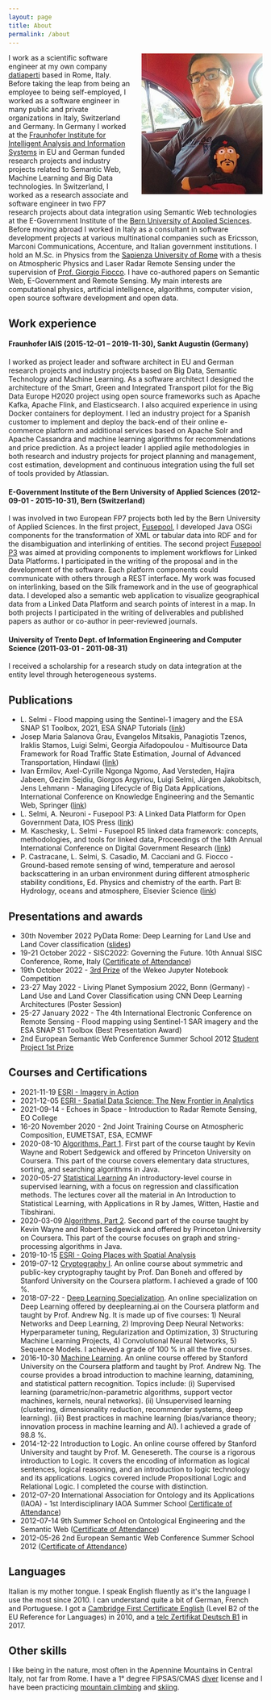 ```yaml
---
layout: page
title: About
permalink: /about
---
```

<img style="float: right; padding-left: 1.5em; padding-bottom: 1.0em;" src="assets/luigi_che_small.jpg">

I work as a scientific software engineer at my own company [datiaperti](https://www.datiaperti.it) based in Rome, Italy. Before taking the leap from being an employee to being self-employed, I worked as a software engineer in many public and private organizations in Italy, Switzerland and Germany. In Germany I worked at the [Fraunhofer Institute for Intelligent Analysis and Information Systems](https://www.iais.fraunhofer.de/en.html) in EU and German funded research projects and industry projects related to Semantic Web, Machine Learning and Big Data technologies. In Switzerland, I worked as a research associate and software engineer in two FP7 research projects about data integration using Semantic Web technologies at the E-Government Institute of the [Bern University of Applied Sciences](https://www.bfh.ch/en/). Before moving abroad I worked in Italy as a consultant in software development projects at various multinational companies such as Ericsson, Marconi Communications, Accenture, and Italian government institutions. I hold an M.Sc. in Physics from the [Sapienza University of Rome](https://www.phys.uniroma1.it/fisica/en) with a thesis on Atmospheric Physics and Laser Radar Remote Sensing under the supervision of [Prof. Giorgio Fiocco](https://en.wikipedia.org/wiki/Giorgio_Fiocco). I have co-authored papers on Semantic Web, E-Government and Remote Sensing. My main interests are computational physics, artificial intelligence, algorithms, computer vision, open source software development and open data.

## Work experience
#### Fraunhofer IAIS (2015-12-01 – 2019-11-30), Sankt Augustin (Germany)
I worked as project leader and software architect in EU and German research projects and industry projects based on Big Data, Semantic Technology and Machine Learning. As a software architect I designed the architecture of the Smart, Green and Integrated Transport pilot for the Big Data Europe H2020 project using open source frameworks such as Apache Kafka, Apache Flink, and Elasticsearch. I also acquired experience in using Docker containers for deployment. I led an industry project for a Spanish customer to implement and deploy the back-end of their online e-commerce platform and additional services based on Apache Solr and Apache Cassandra and machine learning algorithms for recommendations and price prediction. As a project leader I applied agile methodologies in both research and industry projects for project planning and management, cost estimation, development and continuous integration using the full set of tools provided by Atlassian.

#### E-Government Institute of the Bern University of Applied Sciences (2012-09-01 - 2015-10-31), Bern (Switzerland)
I was involved in two European FP7 projects both led by the Bern University of Applied Sciences. In the first project, [Fusepool](https://github.com/fusepool), I developed Java OSGi components for the transformation of XML or tabular data into RDF and for the disambiguation and interlinking of entities. The second project [Fusepool P3](https://github.com/fusepoolP3) was aimed at providing components to implement workflows for Linked Data Platforms. I participated in the writing of the proposal and in the development of the software. Each platform components could communicate with others through a REST interface. My work was focused on interlinking, based on
the Silk framework and in the use of geographical data. I developed also a semantic web application to visualize geographical data from a Linked Data Platform and search points of interest in a map. In both projects I participated in the writing of deliverables and published papers as author or co-author in peer-reviewed journals.

#### University of Trento Dept. of Information Engineering and Computer Science (2011-03-01 - 2011-08-31)
I received a scholarship for a research study on data integration at the entity level through heterogeneous systems.

## Publications
* L. Selmi - Flood mapping using the Sentinel-1 imagery and the ESA SNAP S1 Toolbox, 2021, ESA SNAP Tutorials ([link](https://step.esa.int/main/doc/tutorials/))  
* Josep Maria Salanova Grau, Evangelos Mitsakis, Panagiotis Tzenos, Iraklis Stamos, Luigi Selmi, Georgia Aifadopoulou - Multisource Data Framework for Road Traffic State Estimation, Journal of Advanced Transportation, Hindawi ([link](https://doi.org/10.1155/2018/9078547))  
* Ivan Ermilov, Axel-Cyrille Ngonga Ngomo, Aad Versteden, Hajira Jabeen, Gezim Sejdiu, Giorgos Argyriou, Luigi Selmi, Jürgen Jakobitsch, Jens Lehmann - Managing Lifecycle of Big Data Applications, International Conference on Knowledge Engineering and the Semantic Web, Springer ([link](https://link.springer.com/chapter/10.1007/978-3-319-69548-8_18))  
* L. Selmi, A. Neuroni - Fusepool P3: A Linked Data Platform for Open Government Data, IOS Press ([link](https://ebooks.iospress.nl/volumearticle/40810))  
* M. Kaschesky, L. Selmi - Fusepool R5 linked data framework: concepts, methodologies, and tools for linked data, Proceedings of the 14th Annual International Conference on Digital Government Research ([link](https://doi.org/10.1145/2479724.2479748))  
* P. Castracane, L. Selmi, S. Casadio, M. Cacciani and G. Fiocco - Ground-based remote sensing of wind, temperature and aerosol backscattering in an urban environment during different atmospheric stability conditions, Ed. Physics and chemistry of the earth. Part B: Hydrology, oceans and atmosphere, Elsevier Science ([link](https://doi.org/10.1016/S1464-1909(00)00246-X))  

## Presentations and awards
* 30th November 2022 PyData Rome: Deep Learning for Land Use and Land Cover classification ([slides](assets/pydata_rome/Deep_Learning_for_LULC_Classification_PyData_Rome_Meeting_30_Nov.2022.pdf))
* 19-21 October 2022 - SISC2022: Governing the Future. 10th Annual SISC Conference, Rome, Italy ([Certificate of Attendance](assets/cv/SISC2022_Conference.pdf))
* 19th October 2022 - [3rd Prize](assets/cv/Wekeo_JNC_2022_Luigi_Selmi.pdf) of the Wekeo Jupyter Notebook Competition  
* 23-27 May 2022 - Living Planet Symposium 2022, Bonn (Germany) - Land Use and Land Cover Classification using CNN Deep Learning Architectures (Poster Session)
* 25-27 January 2022 - The 4th International Electronic Conference on Remote Sensing - Flood mapping using Sentinel-1 SAR imagery and the ESA SNAP S1 Toolbox (Best Presentation Award)  
* 2nd European Semantic Web Conference Summer School 2012 [Student Project 1st Prize](assets/semweb/2nd_ESWC_2012_1st_Prize.jpg)

## Courses and Certifications
* 2021-11-19 [ESRI - Imagery in Action](https://www.esri.com/training/TrainingRecord/Certificate/lgslm1/60acd9af30ba2f5a03182bc3/-60)  
* 2021-12-05 [ESRI - Spatial Data Science: The New Frontier in Analytics](https://www.esri.com/training/TrainingRecord/Certificate/lgslm1/60acd9af30ba2f5a03182bc3/-60)  
* 2021-09-14 - Echoes in Space - Introduction to Radar Remote Sensing, EO College  
* 16-20 November 2020 - 2nd Joint Training Course on Atmospheric Composition, EUMETSAT, ESA, ECMWF  
* 2020-08-10 [Algorithms, Part 1](https://github.com/luigiselmi/algorithms#part-i). First part of the course taught by Kevin Wayne and Robert Sedgewick and offered by Princeton University on Coursera. This part of the course covers elementary data structures, sorting, and searching algorithms in Java.
* 2020-05-27 [Statistical Learning](https://courses.edx.org/certificates/4216f260f2f54b9ab7e597f0cd80c7af) An introductory-level course in supervised learning, with a focus on regression and classification methods. The lectures cover all the material in An Introduction to Statistical Learning, with Applications in R by James, Witten, Hastie and Tibshirani.   
* 2020-03-09 [Algorithms, Part 2](https://github.com/luigiselmi/algorithms#part-ii). Second part of the course taught by Kevin Wayne and Robert Sedgewick and offered by Princeton University on Coursera. This part of the course focuses on graph and string-processing algorithms in Java.  
* 2019-10-15 [ESRI - Going Places with Spatial Analysis](https://www.esri.com/training/TrainingRecord/Certificate/lgslm1/5d6e3145b697b1d6f63204f8/-120)     
* 2019-07-12 [Cryptography I](https://coursera.org/share/5b4e60ff514e93039d0710df093df9c4). An online course about symmetric and public-key cryptography taught by Prof. Dan Boneh and offered by Stanford University on the Coursera platform. I achieved a grade of 100 %.  
* 2018-07-22 - [Deep Learning Specialization](https://coursera.org/share/7db159dbb0e19624ef9ee4cd32822b7f). An online specialization on Deep Learning offered by deeplearning.ai on the Coursera platform and taught by Prof. Andrew Ng. It is made up of five courses: 1) Neural Networks and Deep Learning, 2) Improving Deep Neural Networks: Hyperparameter tuning, Regularization and Optimization, 3) Structuring Machine Learning Projects, 4) Convolutional Neural Networks, 5) Sequence Models. I achieved a grade of 100 % in all the five courses.  
* 2016-10-30 [Machine Learning](https://coursera.org/share/3059f81a80485678de7c0f6f61c171db). An online course offered by Stanford University on the Coursera platform and taught by Prof. Andrew Ng. The course provides a broad introduction to machine learning, datamining, and statistical pattern recognition. Topics include: (i) Supervised learning (parametric/non-parametric algorithms, support vector machines, kernels, neural networks). (ii) Unsupervised learning (clustering, dimensionality reduction, recommender systems, deep learning). (iii) Best practices in machine learning (bias/variance theory; innovation process in machine learning and AI). I achieved a grade of 98.8 %.  
* 2014-12-22 Introduction to Logic. An online course offered by Stanford University and taught by Prof. M. Genesereth. The course is a rigorous
introduction to Logic. It covers the encoding of information as logical sentences, logical reasoning, and an introduction to logic technology and its applications. Logics covered include Propositional Logic and Relational Logic. I completed the course with distinction.
* 2012-07-20 International Association for Ontology and its Applications (IAOA) - 1st Interdisciplinary IAOA Summer School [Certificate of Attendance](assets/semweb/IAOA_Summer_School_2012.jpg))
* 2012-07-14 9th Summer School on Ontological Engineering and the Semantic Web ([Certificate of Attendance](assets/semweb/SSSW_Ontological_Engineering_2012.jpg))
* 2012-05-26 2nd European Semantic Web Conference Summer School 2012 ([Certificate of Attendance](assets/semweb/2nd_ESWC_Summer_School_2012.jpg))

## Languages
Italian is my mother tongue. I speak English fluently as it's the language I use the most since 2010. I can understand quite a bit of German, French and Portuguese. I got a [Cambridge First Certificate English](assets/cv/cambridge_esol_certificate.jpg) (Level B2 of the EU Reference for Languages) in 2010, and a [telc Zertifikat Deutsch B1](assets/cv/telc_Deutsch_B1.jpg) in 2017.

## Other skills
I like being in the nature, most often in the Apennine Mountains in Central Italy, not far from Rome. I have a 1° degree FIPSAS/CMAS [diver](https://www.flickr.com/photos/susterru/7939836234) license and I have been practicing [mountain climbing](https://www.flickr.com/photos/susterru/293369805) and [skiing](https://www.flickr.com/photos/susterru/2149914032).
